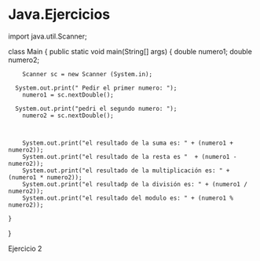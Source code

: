 # Java.Ejercicios
import java.util.Scanner;

class Main {
    public static void main(String[] args) {
    double numero1;
    double numero2;
        
        Scanner sc = new Scanner (System.in);
        
      System.out.print(" Pedir el primer numero: ");
        numero1 = sc.nextDouble();

      System.out.print("pedri el segundo numero: ");    
        numero2 = sc.nextDouble(); 
    
      
      
        System.out.print("el resultado de la suma es: " + (numero1 + numero2));
        System.out.print("el resultado de la resta es "  + (numero1 - numero2));
        System.out.print("el resultado de la multiplicación es: " + (numero1 * numero2));    
        System.out.print("el resultadp de la división es: " + (numero1 / numero2));
        System.out.print("el resultado del modulo es: " + (numero1 % numero2));
        
    }
}  




Ejercicio 2
